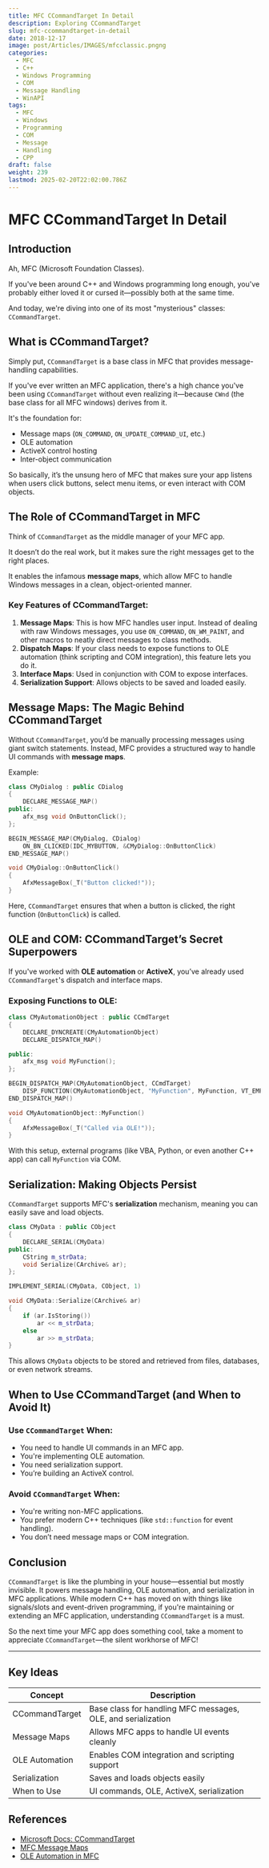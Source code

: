 ```yaml
---
title: MFC CCommandTarget In Detail
description: Exploring CCommandTarget
slug: mfc-ccommandtarget-in-detail
date: 2018-12-17
image: post/Articles/IMAGES/mfcclassic.pngng
categories:
  - MFC
  - C++
  - Windows Programming
  - COM
  - Message Handling
  - WinAPI
tags:
  - MFC
  - Windows
  - Programming
  - COM
  - Message
  - Handling
  - CPP
draft: false
weight: 239
lastmod: 2025-02-20T22:02:00.786Z
---
```

# MFC CCommandTarget In Detail

## Introduction

Ah, MFC (Microsoft Foundation Classes).

If you've been around C++ and Windows programming long enough, you've probably either loved it or cursed it—possibly both at the same time.

And today, we're diving into one of its most "mysterious" classes: `CCommandTarget`.

## What is CCommandTarget?

Simply put, `CCommandTarget` is a base class in MFC that provides message-handling capabilities.

If you've ever written an MFC application, there's a high chance you've been using `CCommandTarget` without even realizing it—because `CWnd` (the base class for all MFC windows) derives from it.

It's the foundation for:

* Message maps (`ON_COMMAND`, `ON_UPDATE_COMMAND_UI`, etc.)
* OLE automation
* ActiveX control hosting
* Inter-object communication

So basically, it’s the unsung hero of MFC that makes sure your app listens when users click buttons, select menu items, or even interact with COM objects.

## The Role of CCommandTarget in MFC

Think of `CCommandTarget` as the middle manager of your MFC app.

It doesn’t do the real work, but it makes sure the right messages get to the right places.

It enables the infamous **message maps**, which allow MFC to handle Windows messages in a clean, object-oriented manner.

### Key Features of CCommandTarget:

1. **Message Maps**: This is how MFC handles user input. Instead of dealing with raw Windows messages, you use `ON_COMMAND`, `ON_WM_PAINT`, and other macros to neatly direct messages to class methods.
2. **Dispatch Maps**: If your class needs to expose functions to OLE automation (think scripting and COM integration), this feature lets you do it.
3. **Interface Maps**: Used in conjunction with COM to expose interfaces.
4. **Serialization Support**: Allows objects to be saved and loaded easily.

## Message Maps: The Magic Behind CCommandTarget

Without `CCommandTarget`, you’d be manually processing messages using giant switch statements. Instead, MFC provides a structured way to handle UI commands with **message maps**.

Example:

```cpp
class CMyDialog : public CDialog
{
    DECLARE_MESSAGE_MAP()
public:
    afx_msg void OnButtonClick();
};

BEGIN_MESSAGE_MAP(CMyDialog, CDialog)
    ON_BN_CLICKED(IDC_MYBUTTON, &CMyDialog::OnButtonClick)
END_MESSAGE_MAP()

void CMyDialog::OnButtonClick()
{
    AfxMessageBox(_T("Button clicked!"));
}
```

Here, `CCommandTarget` ensures that when a button is clicked, the right function (`OnButtonClick`) is called.

## OLE and COM: CCommandTarget’s Secret Superpowers

If you've worked with **OLE automation** or **ActiveX**, you’ve already used `CCommandTarget`'s dispatch and interface maps.

### Exposing Functions to OLE:

```cpp
class CMyAutomationObject : public CCmdTarget
{
    DECLARE_DYNCREATE(CMyAutomationObject)
    DECLARE_DISPATCH_MAP()

public:
    afx_msg void MyFunction();
};

BEGIN_DISPATCH_MAP(CMyAutomationObject, CCmdTarget)
    DISP_FUNCTION(CMyAutomationObject, "MyFunction", MyFunction, VT_EMPTY, VTS_NONE)
END_DISPATCH_MAP()

void CMyAutomationObject::MyFunction()
{
    AfxMessageBox(_T("Called via OLE!"));
}
```

With this setup, external programs (like VBA, Python, or even another C++ app) can call `MyFunction` via COM.

## Serialization: Making Objects Persist

`CCommandTarget` supports MFC's **serialization** mechanism, meaning you can easily save and load objects.

```cpp
class CMyData : public CObject
{
    DECLARE_SERIAL(CMyData)
public:
    CString m_strData;
    void Serialize(CArchive& ar);
};

IMPLEMENT_SERIAL(CMyData, CObject, 1)

void CMyData::Serialize(CArchive& ar)
{
    if (ar.IsStoring())
        ar << m_strData;
    else
        ar >> m_strData;
}
```

This allows `CMyData` objects to be stored and retrieved from files, databases, or even network streams.

## When to Use CCommandTarget (and When to Avoid It)

### Use `CCommandTarget` When:

* You need to handle UI commands in an MFC app.
* You're implementing OLE automation.
* You need serialization support.
* You’re building an ActiveX control.

### Avoid `CCommandTarget` When:

* You're writing non-MFC applications.
* You prefer modern C++ techniques (like `std::function` for event handling).
* You don’t need message maps or COM integration.

## Conclusion

`CCommandTarget` is like the plumbing in your house—essential but mostly invisible. It powers message handling, OLE automation, and serialization in MFC applications. While modern C++ has moved on with things like signals/slots and event-driven programming, if you're maintaining or extending an MFC application, understanding `CCommandTarget` is a must.

So the next time your MFC app does something cool, take a moment to appreciate `CCommandTarget`—the silent workhorse of MFC!

***

## Key Ideas

| Concept        | Description                                                  |
| -------------- | ------------------------------------------------------------ |
| CCommandTarget | Base class for handling MFC messages, OLE, and serialization |
| Message Maps   | Allows MFC apps to handle UI events cleanly                  |
| OLE Automation | Enables COM integration and scripting support                |
| Serialization  | Saves and loads objects easily                               |
| When to Use    | UI commands, OLE, ActiveX, serialization                     |

## References

* [Microsoft Docs: CCommandTarget](https://learn.microsoft.com/en-us/cpp/mfc/reference/ccommandtarget-class)
* [MFC Message Maps](https://learn.microsoft.com/en-us/cpp/mfc/message-maps)
* [OLE Automation in MFC](https://learn.microsoft.com/en-us/cpp/mfc/ole-automation)
